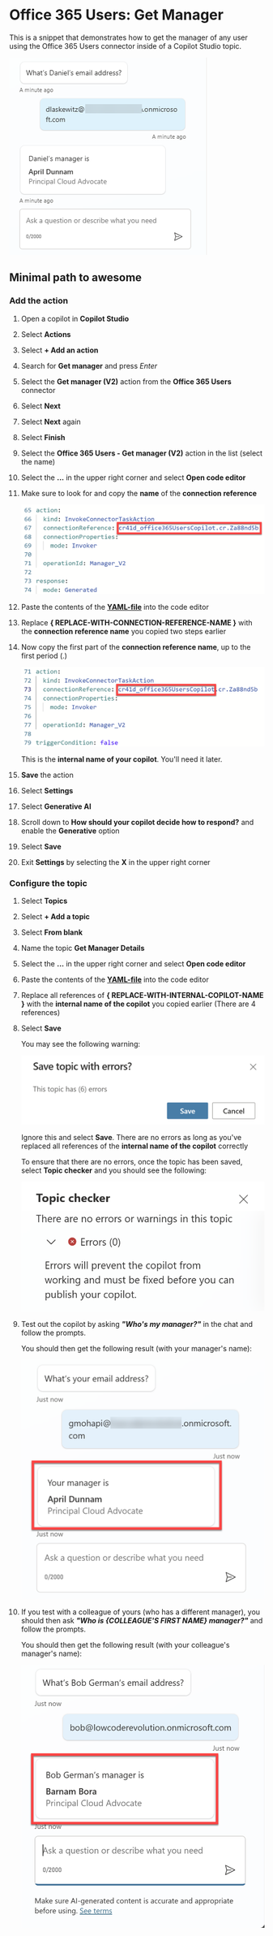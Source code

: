 # Office 365 Users: Get Manager

This is a snippet that demonstrates how to get the manager of any user using the Office 365 Users connector inside of a Copilot Studio topic.

![Office 365 Users: Get Manager topic in chat](./assets/office-365-users-get-manager-topic-chat.png)

## Minimal path to awesome

### Add the action

1. Open a copilot in **Copilot Studio**
1. Select **Actions**
1. Select **+ Add an action**
1. Search for **Get manager** and press _Enter_
1. Select the **Get manager (V2)** action from the **Office 365 Users** connector
1. Select **Next**
1. Select **Next** again
1. Select **Finish**
1. Select the **Office 365 Users - Get manager (V2)** action in the list (select the name)
1. Select the **...** in the upper right corner and select **Open code editor**
1. Make sure to look for and copy the **name** of the **connection reference**

    ![Connection reference name](./assets/connection-reference-name.png)

1. Paste the contents of the **[YAML-file](./source/manager.yaml)** into the code editor
1. Replace **{ REPLACE-WITH-CONNECTION-REFERENCE-NAME }** with the **connection reference name** you copied two steps earlier
1. Now copy the first part of the **connection reference name**, up to the first period (.)

    ![Internal name of Copilot](./assets/internal-name.png)

    This is the **internal name of your copilot**. You'll need it later.

1. **Save** the action
1. Select **Settings**
1. Select **Generative AI**
1. Scroll down to **How should your copilot decide how to respond?** and enable the **Generative** option
1. Select **Save**
1. Exit **Settings** by selecting the **X** in the upper right corner

### Configure the topic

1. Select **Topics**
1. Select **+ Add a topic**
1. Select **From blank**
1. Name the topic **Get Manager Details**
1. Select the **...** in the upper right corner and select **Open code editor**
1. Paste the contents of the **[YAML-file](./source/topic.yaml)** into the code editor
1. Replace all references of **{ REPLACE-WITH-INTERNAL-COPILOT-NAME }** with the **internal name of the copilot** you copied earlier (There are 4 references)
1. Select **Save**

    You may see the following warning:

    ![Warning](./assets/warning.png)

    Ignore this and select **Save**. There are no errors as long as you've replaced all references of the **internal name of the copilot** correctly

    To ensure that there are no errors, once the topic has been saved, select **Topic checker** and you should see the following:

    ![Topic checker](./assets/topic-checker.png)

1. Test out the copilot by asking **_"Who's my manager?"_** in the chat and follow the prompts.

    You should then get the following result (with your manager's name):

    ![My manager result](./assets/my-manager-result.png)

1. If you test with a colleague of yours (who has a different manager), you should then ask **_"Who is {COLLEAGUE'S FIRST NAME} manager?"_** and follow the prompts.

    You should then get the following result (with your colleague's manager's name):

    ![Colleague's manager result](./assets/colleague-manager-result.png) 
